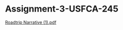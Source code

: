 # Assignment-3-USFCA-245
[Roadtrip Narrative (1).pdf](https://github.com/alessandrobrra/Assignment-3-USFCA-245/files/6988859/Roadtrip.Narrative.1.pdf)
